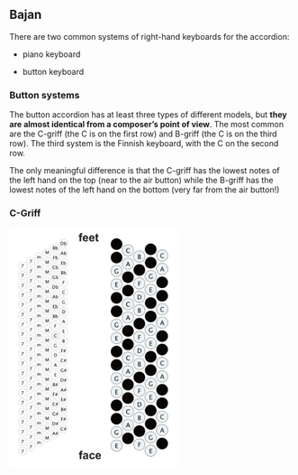 ## Bajan


There are two common systems of right-hand keyboards for the accordion: 


- piano keyboard 

- button keyboard


### Button systems


The button accordion has at least three types of different models, but **they are almost identical from a composer’s point of view**. The most common are the C-griff (the C is on the first row) and B-griff (the C is on the third row). The third system is the Finnish keyboard, with the C on the second row.

The only meaningful difference is that the C-griff has the lowest notes of the left hand on the top (near to the air button) while the B-griff has the lowest notes of the left hand on the bottom (very far from the air button!)

### C-Griff

<img src="https://github.com/Velitch/BN_Musica_Elettronica/blob/main/IBN/COME-02-composizione-IBN/PDF/Strumenti/c-griff.png" width= "300">
